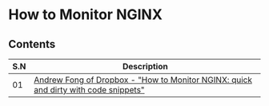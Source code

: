# How to Monitor NGINX

## Contents

| S.N | Description |
| ------- | ------- |
| 01 | [Andrew Fong of Dropbox - "How to Monitor NGINX: quick and dirty with code snippets"](https://www.youtube.com/watch?v=Bjwnl2gGdSE&list=PLGz_X9w9raXfTnRnI6Xl0LMhAKoTVVZv8&index=2) |
